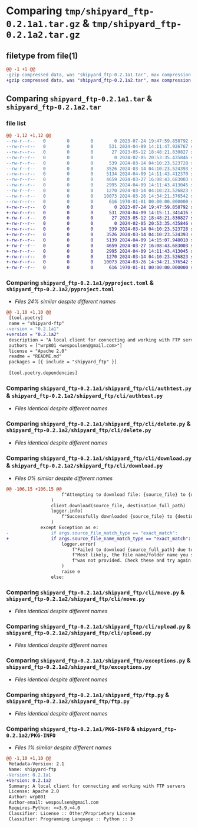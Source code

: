 # Comparing `tmp/shipyard_ftp-0.2.1a1.tar.gz` & `tmp/shipyard_ftp-0.2.1a2.tar.gz`

## filetype from file(1)

```diff
@@ -1 +1 @@
-gzip compressed data, was "shipyard_ftp-0.2.1a1.tar", max compression
+gzip compressed data, was "shipyard_ftp-0.2.1a2.tar", max compression
```

## Comparing `shipyard_ftp-0.2.1a1.tar` & `shipyard_ftp-0.2.1a2.tar`

### file list

```diff
@@ -1,12 +1,12 @@
--rw-r--r--   0        0        0        0 2023-07-24 19:47:59.858792 shipyard_ftp-0.2.1a1/README.md
--rw-r--r--   0        0        0      531 2024-04-09 14:11:47.926767 shipyard_ftp-0.2.1a1/pyproject.toml
--rw-r--r--   0        0        0       27 2023-05-12 18:48:21.830827 shipyard_ftp-0.2.1a1/shipyard_ftp/__init__.py
--rw-r--r--   0        0        0        0 2024-02-05 20:53:35.435846 shipyard_ftp-0.2.1a1/shipyard_ftp/cli/__init__.py
--rw-r--r--   0        0        0      539 2024-03-14 04:10:23.523728 shipyard_ftp-0.2.1a1/shipyard_ftp/cli/authtest.py
--rw-r--r--   0        0        0     3526 2024-03-14 04:10:23.524393 shipyard_ftp-0.2.1a1/shipyard_ftp/cli/delete.py
--rw-r--r--   0        0        0     5134 2024-04-09 14:11:43.412370 shipyard_ftp-0.2.1a1/shipyard_ftp/cli/download.py
--rw-r--r--   0        0        0     4659 2024-03-27 16:08:43.683003 shipyard_ftp-0.2.1a1/shipyard_ftp/cli/move.py
--rw-r--r--   0        0        0     2995 2024-04-09 14:11:43.413045 shipyard_ftp-0.2.1a1/shipyard_ftp/cli/upload.py
--rw-r--r--   0        0        0     1270 2024-03-14 04:10:23.526823 shipyard_ftp-0.2.1a1/shipyard_ftp/exceptions.py
--rw-r--r--   0        0        0    10073 2024-03-26 14:34:21.376542 shipyard_ftp-0.2.1a1/shipyard_ftp/ftp.py
--rw-r--r--   0        0        0      616 1970-01-01 00:00:00.000000 shipyard_ftp-0.2.1a1/PKG-INFO
+-rw-r--r--   0        0        0        0 2023-07-24 19:47:59.858792 shipyard_ftp-0.2.1a2/README.md
+-rw-r--r--   0        0        0      531 2024-04-09 14:15:11.341416 shipyard_ftp-0.2.1a2/pyproject.toml
+-rw-r--r--   0        0        0       27 2023-05-12 18:48:21.830827 shipyard_ftp-0.2.1a2/shipyard_ftp/__init__.py
+-rw-r--r--   0        0        0        0 2024-02-05 20:53:35.435846 shipyard_ftp-0.2.1a2/shipyard_ftp/cli/__init__.py
+-rw-r--r--   0        0        0      539 2024-03-14 04:10:23.523728 shipyard_ftp-0.2.1a2/shipyard_ftp/cli/authtest.py
+-rw-r--r--   0        0        0     3526 2024-03-14 04:10:23.524393 shipyard_ftp-0.2.1a2/shipyard_ftp/cli/delete.py
+-rw-r--r--   0        0        0     5139 2024-04-09 14:15:07.948010 shipyard_ftp-0.2.1a2/shipyard_ftp/cli/download.py
+-rw-r--r--   0        0        0     4659 2024-03-27 16:08:43.683003 shipyard_ftp-0.2.1a2/shipyard_ftp/cli/move.py
+-rw-r--r--   0        0        0     2995 2024-04-09 14:11:43.413045 shipyard_ftp-0.2.1a2/shipyard_ftp/cli/upload.py
+-rw-r--r--   0        0        0     1270 2024-03-14 04:10:23.526823 shipyard_ftp-0.2.1a2/shipyard_ftp/exceptions.py
+-rw-r--r--   0        0        0    10073 2024-03-26 14:34:21.376542 shipyard_ftp-0.2.1a2/shipyard_ftp/ftp.py
+-rw-r--r--   0        0        0      616 1970-01-01 00:00:00.000000 shipyard_ftp-0.2.1a2/PKG-INFO
```

### Comparing `shipyard_ftp-0.2.1a1/pyproject.toml` & `shipyard_ftp-0.2.1a2/pyproject.toml`

 * *Files 24% similar despite different names*

```diff
@@ -1,10 +1,10 @@
 [tool.poetry]
 name = "shipyard-ftp"
-version = "0.2.1a1"
+version = "0.2.1a2"
 description = "A local client for connecting and working with FTP servers"
 authors = ["wrp801 <wespoulsen@gmail.com>"]
 license = "Apache 2.0"
 readme = "README.md"
 packages = [{ include = "shipyard_ftp" }]
 
 [tool.poetry.dependencies]
```

### Comparing `shipyard_ftp-0.2.1a1/shipyard_ftp/cli/authtest.py` & `shipyard_ftp-0.2.1a2/shipyard_ftp/cli/authtest.py`

 * *Files identical despite different names*

### Comparing `shipyard_ftp-0.2.1a1/shipyard_ftp/cli/delete.py` & `shipyard_ftp-0.2.1a2/shipyard_ftp/cli/delete.py`

 * *Files identical despite different names*

### Comparing `shipyard_ftp-0.2.1a1/shipyard_ftp/cli/download.py` & `shipyard_ftp-0.2.1a2/shipyard_ftp/cli/download.py`

 * *Files 0% similar despite different names*

```diff
@@ -106,15 +106,15 @@
                     f"Attempting to download file: {source_file} to {destination_full_path}..."
                 )
                 client.download(source_file, destination_full_path)
                 logger.info(
                     f"Successfully downloaded {source_file} to {destination_full_path}."
                 )
             except Exception as e:
-                if args.source_file_match_type == "exact_match":
+                if args.source_file_name_match_type == "exact_match":
                     logger.error(
                         f"Failed to download {source_full_path} due to {e}\n"
                         f"Most likely, the file name/folder name you specified has typos or the full folder name "
                         f"was not provided. Check these and try again."
                     )
                     raise e
                 else:
```

### Comparing `shipyard_ftp-0.2.1a1/shipyard_ftp/cli/move.py` & `shipyard_ftp-0.2.1a2/shipyard_ftp/cli/move.py`

 * *Files identical despite different names*

### Comparing `shipyard_ftp-0.2.1a1/shipyard_ftp/cli/upload.py` & `shipyard_ftp-0.2.1a2/shipyard_ftp/cli/upload.py`

 * *Files identical despite different names*

### Comparing `shipyard_ftp-0.2.1a1/shipyard_ftp/exceptions.py` & `shipyard_ftp-0.2.1a2/shipyard_ftp/exceptions.py`

 * *Files identical despite different names*

### Comparing `shipyard_ftp-0.2.1a1/shipyard_ftp/ftp.py` & `shipyard_ftp-0.2.1a2/shipyard_ftp/ftp.py`

 * *Files identical despite different names*

### Comparing `shipyard_ftp-0.2.1a1/PKG-INFO` & `shipyard_ftp-0.2.1a2/PKG-INFO`

 * *Files 1% similar despite different names*

```diff
@@ -1,10 +1,10 @@
 Metadata-Version: 2.1
 Name: shipyard-ftp
-Version: 0.2.1a1
+Version: 0.2.1a2
 Summary: A local client for connecting and working with FTP servers
 License: Apache 2.0
 Author: wrp801
 Author-email: wespoulsen@gmail.com
 Requires-Python: >=3.9,<4.0
 Classifier: License :: Other/Proprietary License
 Classifier: Programming Language :: Python :: 3
```

